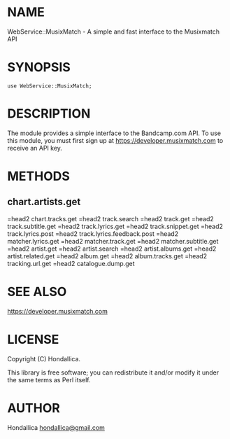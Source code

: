 # NAME

WebService::MusixMatch - A simple and fast interface to the Musixmatch API

# SYNOPSIS

    use WebService::MusixMatch;

# DESCRIPTION

The module provides a simple interface to the Bandcamp.com API. To use this module, you must first sign up at https://developer.musixmatch.com to receive an API key.

# METHODS

## chart.artists.get
=head2 chart.tracks.get
=head2 track.search
=head2 track.get
=head2 track.subtitle.get
=head2 track.lyrics.get
=head2 track.snippet.get
=head2 track.lyrics.post
=head2 track.lyrics.feedback.post
=head2 matcher.lyrics.get
=head2 matcher.track.get
=head2 matcher.subtitle.get
=head2 artist.get
=head2 artist.search
=head2 artist.albums.get
=head2 artist.related.get
=head2 album.get
=head2 album.tracks.get
=head2 tracking.url.get
=head2 catalogue.dump.get

# SEE ALSO

https://developer.musixmatch.com

# LICENSE

Copyright (C) Hondallica.

This library is free software; you can redistribute it and/or modify
it under the same terms as Perl itself.

# AUTHOR

Hondallica <hondallica@gmail.com>
